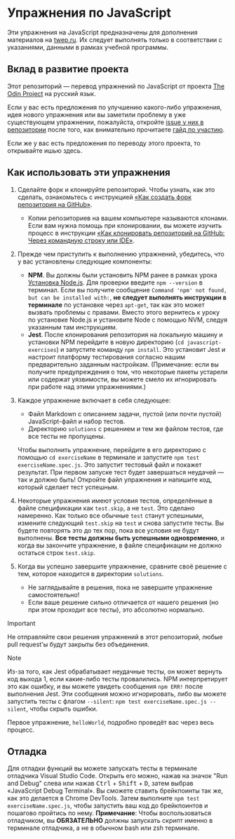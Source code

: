 # Упражнения по JavaScript

Эти упражнения на JavaScript предназначены для дополнения материалов на [twep.ru](https://www.twep.ru/). Их следует выполнять только в соответствии с указаниями, данными в рамках учебной программы.

## Вклад в развитие проекта

Этот репозиторий — перевод упражнений по JavaScript от проекта [The Odin Project](https://github.com/TheOdinProject/javascript-exercises/) на русский язык.

Если у вас есть предложения по улучшению какого-либо упражнения, идея нового упражнения или вы заметили проблему в уже существующем упражнении, пожалуйста, откройте [issue у них в репозитории](https://github.com/TheOdinProject/javascript-exercises/) после того, как внимательно прочитаете [гайд по участию](https://github.com/TheOdinProject/javascript-exercises/blob/main/CONTRIBUTING.md).

Если же у вас есть предложения по переводу этого проекта, то открывайте ишью здесь.

## Как использовать эти упражнения

1. Сделайте форк и клонируйте репозиторий. Чтобы узнать, как это сделать, ознакомьтесь с инструкцией [«Как создать форк репозитория на GitHub»](https://doka.guide/recipes/github-new-fork/).

   - Копии репозиториев на вашем компьютере называются клонами. Если вам нужна помощь при клонировании, вы можете изучить процесс в инструкции [«Как клонировать репозиторий на GitHub: Через командную строку или IDE»](https://thecode.media/git-clone/).

2. Прежде чем приступить к выполнению упражнений, убедитесь, что у вас установлены следующие компоненты:

   - **NPM**. Вы должны были установить NPM ранее в рамках урока [Установка Node.js](https://www.twep.ru/js/js-basics/installing-node-js/). Для проверки введите `npm --version` в терминал. Если вы получите сообщение `Command 'npm' not found, but can be installed with:`, **не следует выполнять инструкции в терминале** по установке через `apt-get`, так как это может вызвать проблемы с правами. Вместо этого вернитесь к уроку по установке Node.js и установите Node с помощью NVM, следуя указанным там инструкциям.
   - **Jest**. После клонирования репозитория на локальную машину и установки NPM перейдите в новую директорию (`cd javascript-exercises`) и запустите команду `npm install`. Это установит Jest и настроит платформу тестирования согласно нашим предварительно заданным настройкам. (Примечание: если вы получите предупреждения о том, что некоторые пакеты устарели или содержат уязвимости, вы можете смело их игнорировать при работе над этими упражнениями.)

3. Каждое упражнение включает в себя следующее:

   - Файл Markdown с описанием задачи, пустой (или почти пустой) JavaScript-файл и набор тестов.
   - Директорию `solutions` с решением и тем же файлом тестов, где все тесты не пропущены.

   Чтобы выполнить упражнение, перейдите в его директорию с помощью `cd exerciseName` в терминале и запустите `npm test exerciseName.spec.js`. Это запустит тестовый файл и покажет результат. При первом запуске тест будет завершаться неудачей — так и должно быть! Откройте файл упражнения и напишите код, который сделает тест успешным.

4. Некоторые упражнения имеют условия тестов, определённые в файле спецификации как `test.skip`, а не `test`. Это сделано намеренно. Как только все обычные `test` станут успешными, измените следующий `test.skip` на `test` и снова запустите тесты. Вы будете повторять это до тех пор, пока все условия не будут выполнены. **Все тесты должны быть успешными одновременно**, и когда вы закончите упражнение, в файле спецификации не должно остаться строк `test.skip`.

5. Когда вы успешно завершите упражнение, сравните своё решение с тем, которое находится в директории `solutions`.
   - Не заглядывайте в решения, пока не завершите упражнение самостоятельно!
   - Если ваше решение сильно отличается от нашего решения (но при этом проходит все тесты), это абсолютно нормально.

> [!IMPORTANT]  
> Не отправляйте свои решения упражнений в этот репозиторий, любые pull request'ы будут закрыты без объединения.

> [!NOTE]  
> Из-за того, как Jest обрабатывает неудачные тесты, он может вернуть код выхода 1, если какие-либо тесты провалились. NPM интерпретирует это как ошибку, и вы можете увидеть сообщения `npm ERR!` после выполнения Jest. Эти сообщения можно игнорировать, либо вы можете запустить тесты с флагом `--silent`: `npm test exerciseName.spec.js --silent`, чтобы скрыть ошибки.

Первое упражнение, `helloWorld`, подробно проведёт вас через весь процесс.

## Отладка

Для отладки функций вы можете запускать тесты в терминале отладчика Visual Studio Code. Открыть его можно, нажав на значок "Run and Debug" слева или нажав <kbd>Ctrl</kbd> + <kbd>Shift</kbd> + <kbd>D</kbd>, затем выбрав «JavaScript Debug Terminal». Вы сможете ставить брейкпоинты так же, как это делается в Chrome DevTools. Затем выполните `npm test exerciseName.spec.js`, чтобы запустить ваш код до брейкпоинтов и пошагово пройтись по нему. **Примечание**: Чтобы воспользоваться отладчиком, вы **ОБЯЗАТЕЛЬНО** должны запускать скрипт именно в терминале отладчика, а не в обычном bash или zsh терминале.
